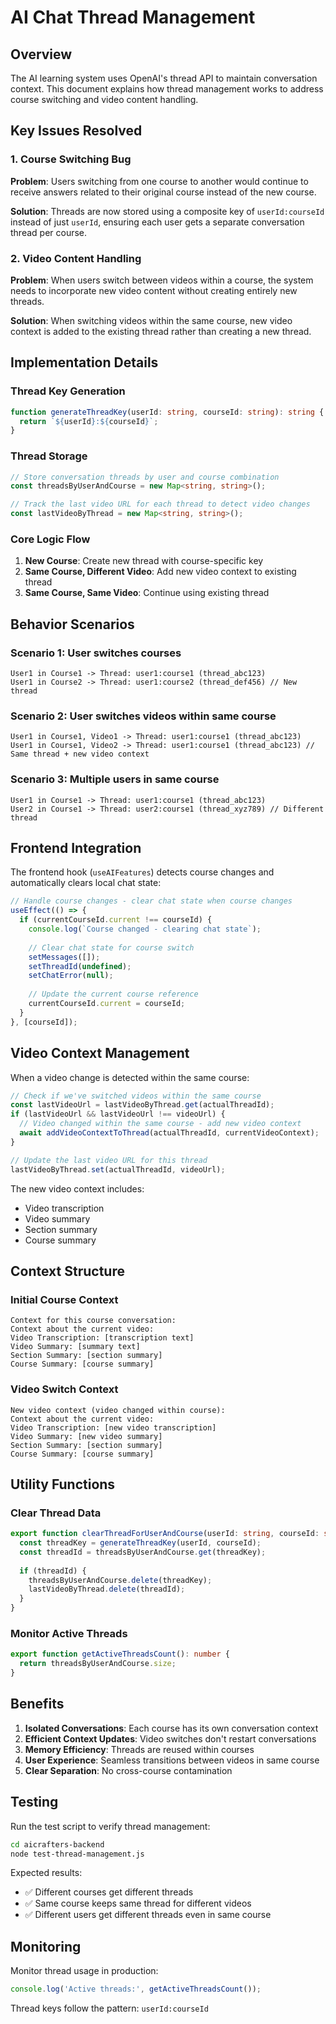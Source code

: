 # AI Chat Thread Management

## Overview

The AI learning system uses OpenAI's thread API to maintain conversation context. This document explains how thread management works to address course switching and video content handling.

## Key Issues Resolved

### 1. Course Switching Bug
**Problem**: Users switching from one course to another would continue to receive answers related to their original course instead of the new course.

**Solution**: Threads are now stored using a composite key of `userId:courseId` instead of just `userId`, ensuring each user gets a separate conversation thread per course.

### 2. Video Content Handling
**Problem**: When users switch between videos within a course, the system needs to incorporate new video content without creating entirely new threads.

**Solution**: When switching videos within the same course, new video context is added to the existing thread rather than creating a new thread.

## Implementation Details

### Thread Key Generation
```typescript
function generateThreadKey(userId: string, courseId: string): string {
  return `${userId}:${courseId}`;
}
```

### Thread Storage
```typescript
// Store conversation threads by user and course combination
const threadsByUserAndCourse = new Map<string, string>();

// Track the last video URL for each thread to detect video changes
const lastVideoByThread = new Map<string, string>();
```

### Core Logic Flow

1. **New Course**: Create new thread with course-specific key
2. **Same Course, Different Video**: Add new video context to existing thread
3. **Same Course, Same Video**: Continue using existing thread

## Behavior Scenarios

### Scenario 1: User switches courses
```
User1 in Course1 -> Thread: user1:course1 (thread_abc123)
User1 in Course2 -> Thread: user1:course2 (thread_def456) // New thread
```

### Scenario 2: User switches videos within same course
```
User1 in Course1, Video1 -> Thread: user1:course1 (thread_abc123)
User1 in Course1, Video2 -> Thread: user1:course1 (thread_abc123) // Same thread + new video context
```

### Scenario 3: Multiple users in same course
```
User1 in Course1 -> Thread: user1:course1 (thread_abc123)
User2 in Course1 -> Thread: user2:course1 (thread_xyz789) // Different thread
```

## Frontend Integration

The frontend hook (`useAIFeatures`) detects course changes and automatically clears local chat state:

```typescript
// Handle course changes - clear chat state when course changes
useEffect(() => {
  if (currentCourseId.current !== courseId) {
    console.log(`Course changed - clearing chat state`);
    
    // Clear chat state for course switch
    setMessages([]);
    setThreadId(undefined);
    setChatError(null);
    
    // Update the current course reference
    currentCourseId.current = courseId;
  }
}, [courseId]);
```

## Video Context Management

When a video change is detected within the same course:

```typescript
// Check if we've switched videos within the same course
const lastVideoUrl = lastVideoByThread.get(actualThreadId);
if (lastVideoUrl && lastVideoUrl !== videoUrl) {
  // Video changed within the same course - add new video context
  await addVideoContextToThread(actualThreadId, currentVideoContext);
}

// Update the last video URL for this thread
lastVideoByThread.set(actualThreadId, videoUrl);
```

The new video context includes:
- Video transcription
- Video summary
- Section summary
- Course summary

## Context Structure

### Initial Course Context
```
Context for this course conversation:
Context about the current video:
Video Transcription: [transcription text]
Video Summary: [summary text]
Section Summary: [section summary]
Course Summary: [course summary]
```

### Video Switch Context
```
New video context (video changed within course):
Context about the current video:
Video Transcription: [new video transcription]
Video Summary: [new video summary]
Section Summary: [section summary]
Course Summary: [course summary]
```

## Utility Functions

### Clear Thread Data
```typescript
export function clearThreadForUserAndCourse(userId: string, courseId: string): void {
  const threadKey = generateThreadKey(userId, courseId);
  const threadId = threadsByUserAndCourse.get(threadKey);
  
  if (threadId) {
    threadsByUserAndCourse.delete(threadKey);
    lastVideoByThread.delete(threadId);
  }
}
```

### Monitor Active Threads
```typescript
export function getActiveThreadsCount(): number {
  return threadsByUserAndCourse.size;
}
```

## Benefits

1. **Isolated Conversations**: Each course has its own conversation context
2. **Efficient Context Updates**: Video switches don't restart conversations
3. **Memory Efficiency**: Threads are reused within courses
4. **User Experience**: Seamless transitions between videos in same course
5. **Clear Separation**: No cross-course contamination

## Testing

Run the test script to verify thread management:

```bash
cd aicrafters-backend
node test-thread-management.js
```

Expected results:
- ✅ Different courses get different threads
- ✅ Same course keeps same thread for different videos  
- ✅ Different users get different threads even in same course

## Monitoring

Monitor thread usage in production:

```typescript
console.log('Active threads:', getActiveThreadsCount());
```

Thread keys follow the pattern: `userId:courseId` 
